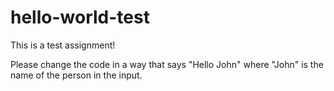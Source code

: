 # hello-world-test

This is a test assignment!

Please change the code in a way that says "Hello John" where "John" is the name of the person in the input.
